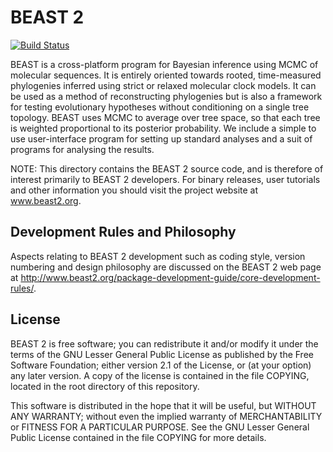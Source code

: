 BEAST 2
=======

[![Build Status](https://github.com/CompEvol/beast2/workflows/Core%20tests/badge.svg)](https://github.com/CompEvol/beast2/actions?query=workflow%3A%22Core+tests%22)

BEAST is a cross-platform program for Bayesian inference using MCMC of
molecular sequences. It is entirely oriented towards rooted,
time-measured phylogenies inferred using strict or relaxed molecular
clock models. It can be used as a method of reconstructing phylogenies
but is also a framework for testing evolutionary hypotheses without
conditioning on a single tree topology. BEAST uses MCMC to average
over tree space, so that each tree is weighted proportional to its
posterior probability. We include a simple to use user-interface
program for setting up standard analyses and a suit of programs for
analysing the results.

NOTE: This directory contains the BEAST 2 source code, and is
therefore of interest primarily to BEAST 2 developers.  For binary
releases, user tutorials and other information you should visit the
project website at www.beast2.org.

Development Rules and Philosophy
--------------------------------

Aspects relating to BEAST 2 development such as coding style, version
numbering and design philosophy are discussed on the BEAST 2 web page at
http://www.beast2.org/package-development-guide/core-development-rules/.

License
-------

BEAST 2 is free software; you can redistribute it and/or modify it
under the terms of the GNU Lesser General Public License as published
by the Free Software Foundation; either version 2.1 of the License, or
(at your option) any later version. A copy of the license is contained
in the file COPYING, located in the root directory of this repository.

This software is distributed in the hope that it will be useful, but
WITHOUT ANY WARRANTY; without even the implied warranty of
MERCHANTABILITY or FITNESS FOR A PARTICULAR PURPOSE.  See the GNU
Lesser General Public License contained in the file COPYING for more
details.
